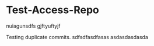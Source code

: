 # Test-Access-Repo
nuiagunsdfs
gjftyuftyjf

Testing duplicate commits.
sdfsdfasdfasas
asdasdasdasda
